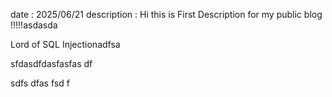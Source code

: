 date : 2025/06/21
description : Hi this is First Description for my public blog !!!!!asdasda

Lord of SQL Injectionadfsa

sfdasdfdasfasfas
df

sdfs
dfas
fsd
f
